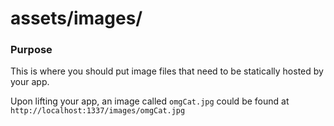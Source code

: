 # assets/images/
### Purpose

This is where you should put image files that need to be statically hosted by your app.

Upon lifting your app, an image called `omgCat.jpg` could be found at `http://localhost:1337/images/omgCat.jpg`



<docmeta name="displayName" value="images">

